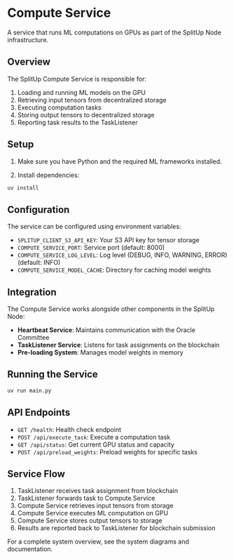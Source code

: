 # Compute Service

A service that runs ML computations on GPUs as part of the SplitUp Node infrastructure.

## Overview

The SplitUp Compute Service is responsible for:

1. Loading and running ML models on the GPU
2. Retrieving input tensors from decentralized storage
3. Executing computation tasks
4. Storing output tensors to decentralized storage
5. Reporting task results to the TaskListener

## Setup

1. Make sure you have Python and the required ML frameworks installed.

2. Install dependencies:

```bash
uv install
```

## Configuration

The service can be configured using environment variables:

- `SPLITUP_CLIENT_S3_API_KEY`: Your S3 API key for tensor storage
- `COMPUTE_SERVICE_PORT`: Service port (default: 8000)
- `COMPUTE_SERVICE_LOG_LEVEL`: Log level (DEBUG, INFO, WARNING, ERROR) (default: INFO)
- `COMPUTE_SERVICE_MODEL_CACHE`: Directory for caching model weights

## Integration

The Compute Service works alongside other components in the SplitUp Node:

- **Heartbeat Service**: Maintains communication with the Oracle Committee
- **TaskListener Service**: Listens for task assignments on the blockchain
- **Pre-loading System**: Manages model weights in memory

## Running the Service

```bash
uv run main.py
```

## API Endpoints

- `GET /health`: Health check endpoint
- `POST /api/execute_task`: Execute a computation task
- `GET /api/status`: Get current GPU status and capacity
- `POST /api/preload_weights`: Preload weights for specific tasks

## Service Flow

1. TaskListener receives task assignment from blockchain
2. TaskListener forwards task to Compute Service
3. Compute Service retrieves input tensors from storage
4. Compute Service executes ML computation on GPU
5. Compute Service stores output tensors to storage
6. Results are reported back to TaskListener for blockchain submission

For a complete system overview, see the system diagrams and documentation.
